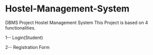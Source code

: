 # Hostel-Management-System
DBMS Project Hostel Management System
This Project is based on 4 functionalities.



1-- Login(Student)

2-- Registration Form
